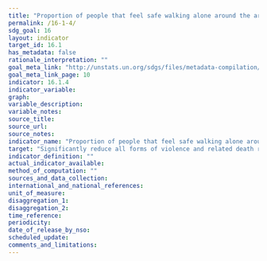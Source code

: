 ```yaml
---
title: "Proportion of people that feel safe walking alone around the area they live"
permalink: /16-1-4/
sdg_goal: 16
layout: indicator
target_id: 16.1
has_metadata: false
rationale_interpretation: ""
goal_meta_link: "http://unstats.un.org/sdgs/files/metadata-compilation/Metadata-Goal-16.pdf"
goal_meta_link_page: 10
indicator: 16.1.4
indicator_variable: 
graph: 
variable_description: 
variable_notes: 
source_title: 
source_url: 
source_notes: 
indicator_name: "Proportion of people that feel safe walking alone around the area they live"
target: "Significantly reduce all forms of violence and related death rates everywhere."
indicator_definition: ""
actual_indicator_available: 
method_of_computation: ""
sources_and_data_collection: 
international_and_national_references: 
unit_of_measure: 
disaggregation_1: 
disaggregation_2: 
time_reference: 
periodicity: 
date_of_release_by_nso: 
scheduled_update: 
comments_and_limitations: 
---
```


